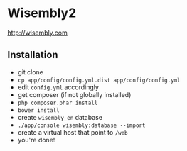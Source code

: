 # Wisembly2

http://wisembly.com

## Installation

- git clone
- `cp app/config/config.yml.dist app/config/config.yml`
- edit `config.yml` accordingly
- get composer (if not globally installed)
- `php composer.phar install`
- `bower install`
- create `wisembly_en` database
- `./app/console wisembly:database --import`
- create a virtual host that point to `/web`
- you're done!
